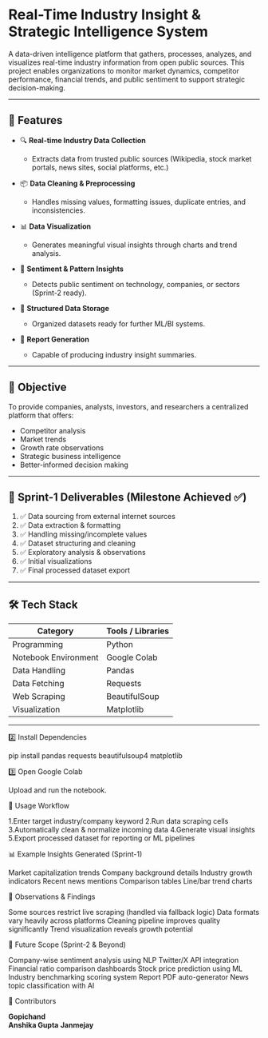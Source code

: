 # Real-Time Industry Insight & Strategic Intelligence System

A data-driven intelligence platform that gathers, processes, analyzes, and visualizes real-time industry information from open public sources. This project enables organizations to monitor market dynamics, competitor performance, financial trends, and public sentiment to support strategic decision-making.

---

## 🚀 Features

- 🔍 **Real-time Industry Data Collection**
  - Extracts data from trusted public sources (Wikipedia, stock market portals, news sites, social platforms, etc.)

- 📦 **Data Cleaning & Preprocessing**
  - Handles missing values, formatting issues, duplicate entries, and inconsistencies.

- 📊 **Data Visualization**
  - Generates meaningful visual insights through charts and trend analysis.

- 🧠 **Sentiment & Pattern Insights**
  - Detects public sentiment on technology, companies, or sectors (Sprint-2 ready).

- 🧾 **Structured Data Storage**
  - Organized datasets ready for further ML/BI systems.

- 📑 **Report Generation**
  - Capable of producing industry insight summaries.

---

## 🧠 Objective

To provide companies, analysts, investors, and researchers a centralized platform that offers:
- Competitor analysis
- Market trends
- Growth rate observations
- Strategic business intelligence
- Better-informed decision making

---

## 📂 Sprint-1 Deliverables (Milestone Achieved ✅)

1. ✅ Data sourcing from external internet sources  
2. ✅ Data extraction & formatting  
3. ✅ Handling missing/incomplete values  
4. ✅ Dataset structuring and cleaning  
5. ✅ Exploratory analysis & observations  
6. ✅ Initial visualizations  
7. ✅ Final processed dataset export  

---

## 🛠️ Tech Stack

| Category | Tools / Libraries |
|---------|-------------------|
| Programming | Python |
| Notebook Environment | Google Colab |
| Data Handling | Pandas |
| Data Fetching | Requests |
| Web Scraping | BeautifulSoup |
| Visualization | Matplotlib |

---

2️⃣ Install Dependencies

pip install pandas requests beautifulsoup4 matplotlib


3️⃣ Open Google Colab

Upload and run the notebook.


📌 Usage Workflow

1.Enter target industry/company keyword
2.Run data scraping cells
3.Automatically clean & normalize incoming data
4.Generate visual insights
5.Export processed dataset for reporting or ML pipelines

📊 Example Insights Generated (Sprint-1)

Market capitalization trends
Company background details
Industry growth indicators
Recent news mentions
Comparison tables
Line/bar trend charts


📝 Observations & Findings

Some sources restrict live scraping (handled via fallback logic)
Data formats vary heavily across platforms
Cleaning pipeline improves quality significantly
Trend visualization reveals growth potential


🔮 Future Scope (Sprint-2 & Beyond)

Company-wise sentiment analysis using NLP
Twitter/X API integration
Financial ratio comparison dashboards
Stock price prediction using ML
Industry benchmarking scoring system
Report PDF auto-generator
News topic classification with AI


👥 Contributors

**Gopichand**     
**Anshika Gupta** 
**Janmejay**     
